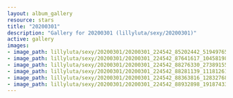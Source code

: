 ```yaml
---
layout: album_gallery
resource: stars
title: "20200301"
description: "Gallery for 20200301 (lillyluta/sexy/20200301)"
active: gallery
images:
- image_path: lillyluta/sexy/20200301/20200301_224542_85202442_519497652329565_5111997795934892975_n.jpg
- image_path: lillyluta/sexy/20200301/20200301_224542_87641617_104581981056169_7701278362906435366_n.jpg
- image_path: lillyluta/sexy/20200301/20200301_224542_88276330_2738915569518614_1937454390683785714_n.jpg
- image_path: lillyluta/sexy/20200301/20200301_224542_88281139_1118126161862276_7225225161381238740_n.jpg
- image_path: lillyluta/sexy/20200301/20200301_224542_88363816_1283276882060506_7968865868987565601_n.jpg
- image_path: lillyluta/sexy/20200301/20200301_224542_88932898_191874332071202_1300455987260957105_n.jpg
---
```

